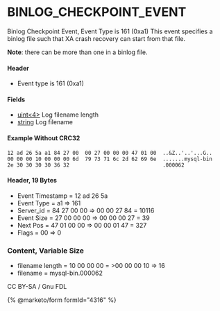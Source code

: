 
# BINLOG_CHECKPOINT_EVENT

Binlog Checkpoint Event, Event Type is 161 (0xa1)
This event specifies a binlog file such that XA crash recovery can start from that file.


**Note**: there can be more than one in a binlog file.


#### Header


* Event type is 161 (0xa1)


#### Fields



* [uint<4>](../protocol-data-types.md#fixed-length-integers) Log filename length
* [string<EOF>](../protocol-data-types.md#fixed-length-bytes) Log filename



#### Example Without CRC32


```
12 ad 26 5a a1 84 27 00  00 27 00 00 00 47 01 00  ..&Z..'..'...G..
00 00 00 10 00 00 00 6d  79 73 71 6c 2d 62 69 6e  .......mysql-bin
2e 30 30 30 30 36 32                              .000062
```


#### Header, 19 Bytes



* Event Timestamp = 12 ad 26 5a
* Event Type = a1 => 161
* Server_id = 84 27 00 00 => 00 00 27 84 = 10116
* Event Size = 27 00 00 00 => 00 00 00 27 = 39
* Next Pos = 47 01 00 00 => 00 00 01 47 = 327
* Flags = 00 => 0



### Content, Variable Size



* filename length = 10 00 00 00 = >00 00 00 10 => 16
* filename = mysql-bin.000062




CC BY-SA / Gnu FDL


{% @marketo/form formId="4316" %}
